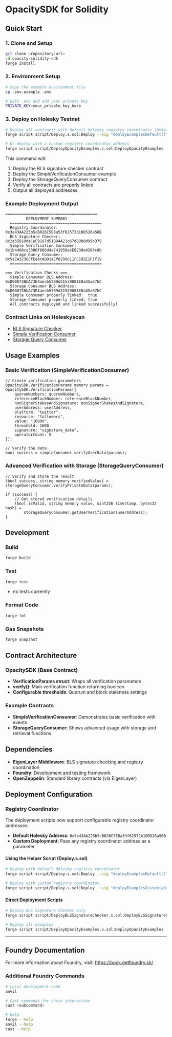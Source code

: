 # OpacitySDK for Solidity
## Quick Start

### 1. Clone and Setup

```bash
git clone <repository-url>
cd opacity-solidity-sdk
forge install
```

### 2. Environment Setup

```bash
# Copy the example environment file
cp .env.example .env

# Edit .env and add your private key
PRIVATE_KEY=your_private_key_here
```

### 3. Deploy on Holesky Testnet

```bash
# Deploy all contracts with default Holesky registry coordinator (0x3e43AA225b5cB026C5E8a53f62572b10D526a50B)
forge script script/Deploy.s.sol:Deploy --sig "deployExamplesDefault()" --rpc-url holesky --broadcast

# Or deploy with a custom registry coordinator address
forge script script/DeployOpacityExamples.s.sol:DeployOpacityExamples --sig "run(address)" <REGISTRY_COORDINATOR_ADDRESS> --rpc-url holesky --broadcast
```

This command will:
1. Deploy the BLS signature checker contract
2. Deploy the SimpleVerificationConsumer example
3. Deploy the StorageQueryConsumer contract
4. Verify all contracts are properly linked
5. Output all deployed addresses

### Example Deployment Output 

```
========================================
         DEPLOYMENT SUMMARY
  ========================================
  Registry Coordinator:         0x3e43AA225b5cB026C5E8a53f62572b10D526a50B
  BLS Signature Checker:        0x2a55810daCeF9197d51B94A21c67d88b8d99b379
  Simple Verification Consumer: 0x1b4468ce3306f886d4a741950acE0238e4204cdb
  Storage Query Consumer:       0x5aEA3238EfEeacaB01aEf8209811FE1d2E1F1f19
  ========================================
  
=== Verification Checks ===
  Simple Consumer BLS Address:  0xD00873BbA73E4aecb5709d31539081E0a45a67bC
  Storage Consumer BLS Address: 0xD00873BbA73E4aecb5709d31539081E0a45a67bC
  Simple Consumer properly linked:  true
  Storage Consumer properly linked: true
  All contracts deployed and linked successfully!
```

### Contract Links on Holeskyscan

- [BLS Signature Checker](https://holesky.etherscan.io/address/0x2a55810daCeF9197d51B94A21c67d88b8d99b379)
- [Simple Verification Consumer](https://holesky.etherscan.io/address/0x1b4468ce3306f886d4a741950acE0238e4204cdb)
- [Storage Query Consumer](https://holesky.etherscan.io/address/0x5aEA3238EfEeacaB01aEf8209811FE1d2E1F1f19)

## Usage Examples

### Basic Verification (SimpleVerificationConsumer)

```solidity
// Create verification parameters
OpacitySDK.VerificationParams memory params = OpacitySDK.VerificationParams({
    quorumNumbers: quorumNumbers,
    referenceBlockNumber: referenceBlockNumber,
    nonSignerStakesAndSignature: nonSignerStakesAndSignature,
    userAddress: userAddress,
    platform: "twitter",
    resource: "followers",
    value: "10000",
    threshold: 1000,
    signature: "signature_data",
    operatorCount: 5
});

// Verify the data
bool success = simpleConsumer.verifyUserData(params);
```

### Advanced Verification with Storage (StorageQueryConsumer)

```solidity
// Verify and store the result
(bool success, string memory verifiedValue) = storageQueryConsumer.verifyPrivateData(params);

if (success) {
    // Get stored verification details
    (bool isValid, string memory value, uint256 timestamp, bytes32 hash) = 
        storageQueryConsumer.getUserVerification(userAddress);
}
```

## Development

### Build

```bash
forge build
```

### Test

```bash
forge test
```
- no tests currently

### Format Code

```bash
forge fmt
```

### Gas Snapshots

```bash
forge snapshot
```

## Contract Architecture

### OpacitySDK (Base Contract)
- **VerificationParams struct**: Wraps all verification parameters
- **verify()**: Main verification function returning boolean
- **Configurable thresholds**: Quorum and block staleness settings

### Example Contracts
- **SimpleVerificationConsumer**: Demonstrates basic verification with events
- **StorageQueryConsumer**: Shows advanced usage with storage and retrieval functions

## Dependencies

- **EigenLayer Middleware**: BLS signature checking and registry coordination
- **Foundry**: Development and testing framework
- **OpenZeppelin**: Standard library contracts (via EigenLayer)

## Deployment Configuration

### Registry Coordinator

The deployment scripts now support configurable registry coordinator addresses:

- **Default Holesky Address**: `0x3e43AA225b5cB026C5E8a53f62572b10D526a50B`
- **Custom Deployment**: Pass any registry coordinator address as a parameter

#### Using the Helper Script (Deploy.s.sol)

```bash
# Deploy with default Holesky registry coordinator
forge script script/Deploy.s.sol:Deploy --sig "deployExamplesDefault()" --rpc-url <RPC_URL> --broadcast

# Deploy with custom registry coordinator
forge script script/Deploy.s.sol:Deploy --sig "deployExamplesCustom(address)" <REGISTRY_COORDINATOR> --rpc-url <RPC_URL> --broadcast
```

#### Direct Deployment Scripts

```bash
# Deploy BLS Signature Checker only
forge script script/DeployBLSSignatureChecker.s.sol:DeployBLSSignatureChecker --sig "run(address)" <REGISTRY_COORDINATOR> --rpc-url <RPC_URL> --broadcast

# Deploy all examples
forge script script/DeployOpacityExamples.s.sol:DeployOpacityExamples --sig "run(address)" <REGISTRY_COORDINATOR> --rpc-url <RPC_URL> --broadcast
```
---

## Foundry Documentation

For more information about Foundry, visit: https://book.getfoundry.sh/

### Additional Foundry Commands

```bash
# Local development node
anvil

# Cast commands for chain interaction
cast <subcommand>

# Help
forge --help
anvil --help
cast --help
```